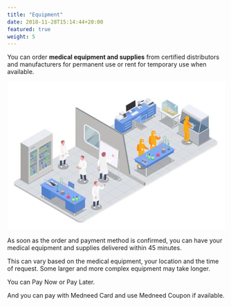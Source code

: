 ```yaml
---
title: "Equipment"
date: 2018-11-28T15:14:44+20:00 
featured: true
weight: 5
---
```


You can order **medical equipment and supplies** from certified distributors and manufacturers for permanent use or rent for temporary use when available.


![Medical Equipment](/images/illustrations/medical-products.webp)

As soon as the order and payment method is confirmed, you can have your medical equipment and supplies delivered within 45 minutes. 

This can vary based on the medical equipment, your location and the time of request. Some larger and more complex equipment may take longer.

You can Pay Now or Pay Later.

And you can pay with Medneed Card and use Medneed Coupon if available.



